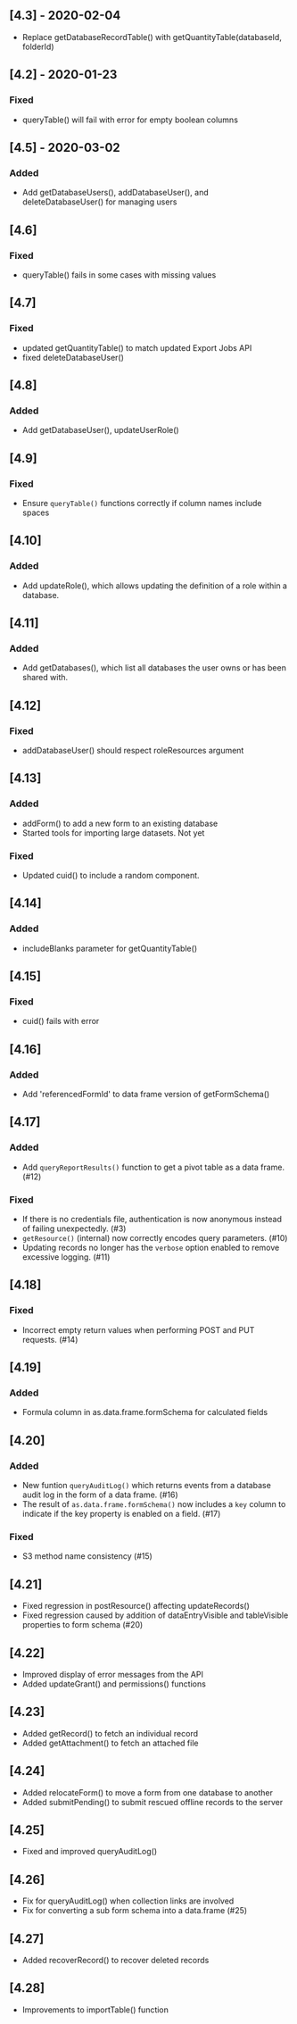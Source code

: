 
## [4.3] - 2020-02-04

- Replace getDatabaseRecordTable() with getQuantityTable(databaseId, folderId)

## [4.2] - 2020-01-23

### Fixed
- queryTable() will fail with error for empty boolean columns

## [4.5] - 2020-03-02

### Added
- Add getDatabaseUsers(), addDatabaseUser(), and deleteDatabaseUser() for managing users


## [4.6]

### Fixed
- queryTable() fails in some cases with missing values

## [4.7]

### Fixed
- updated getQuantityTable() to match updated Export Jobs API
- fixed deleteDatabaseUser()

## [4.8]

### Added

- Add getDatabaseUser(), updateUserRole()


## [4.9]

### Fixed

- Ensure `queryTable()` functions correctly if column names include spaces


## [4.10]

### Added

- Add updateRole(), which allows updating the definition of a role within a database.

## [4.11]

### Added

- Add getDatabases(), which list all databases the user owns or has been shared with.


## [4.12]

### Fixed

- addDatabaseUser() should respect roleResources argument

## [4.13]

### Added
- addForm() to add a new form to an existing database
- Started tools for importing large datasets. Not yet 

### Fixed
- Updated cuid() to include a random component.

## [4.14]

### Added
- includeBlanks parameter for getQuantityTable()

## [4.15]

### Fixed
- cuid() fails with error

## [4.16]

### Added 
- Add 'referencedFormId' to data frame version of getFormSchema()

## [4.17]

### Added
- Add `queryReportResults()` function to get a pivot table as a data frame. (#12)

### Fixed
- If there is no credentials file, authentication is now anonymous instead of failing unexpectedly. (#3)
- `getResource()` (internal) now correctly encodes query parameters. (#10)
- Updating records no longer has the `verbose` option enabled to remove excessive logging. (#11)

## [4.18]

### Fixed
- Incorrect empty return values when performing POST and PUT requests. (#14)

## [4.19]

### Added
- Formula column in as.data.frame.formSchema for calculated fields


## [4.20]

### Added
- New funtion `queryAuditLog()` which returns events from a database audit log in the form of a data frame. (#16)
- The result of `as.data.frame.formSchema()` now includes a `key` column to indicate if the key property is enabled on a field. (#17)

### Fixed
- S3 method name consistency (#15)

## [4.21]
- Fixed regression in postResource() affecting updateRecords()
- Fixed regression caused by addition of dataEntryVisible and tableVisible properties to form schema (#20)

## [4.22]
- Improved display of error messages from the API
- Added updateGrant() and permissions() functions

## [4.23]
- Added getRecord() to fetch an individual record
- Added getAttachment() to fetch an attached file

## [4.24]
- Added relocateForm() to move a form from one database to another
- Added submitPending() to submit rescued offline records to the server

## [4.25]
- Fixed and improved queryAuditLog()

## [4.26]
- Fix for queryAuditLog() when collection links are involved
- Fix for converting a sub form schema into a data.frame (#25)

## [4.27]
- Added recoverRecord() to recover deleted records

## [4.28]
- Improvements to importTable() function